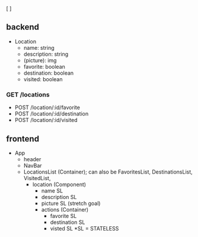 [ ]

## backend

- Location
  - name: string
  - description: string
  - (picture): img
  - favorite: boolean
  - destination: boolean
  - visited: boolean

### GET /locations

- POST /location/:id/favorite
- POST /location/:id/destination
- POST /location/:id/visited

## frontend

- App
  - header
  - NavBar
  - LocationsList (Container); can also be FavoritesList, DestinationsList, VisitedList,
    - location (Component)
      - name SL
      - description SL
      - picture SL (stretch goal)
      - actions (Container)
        - favorite SL
        - destination SL
        - visted SL
          \*SL = STATELESS
